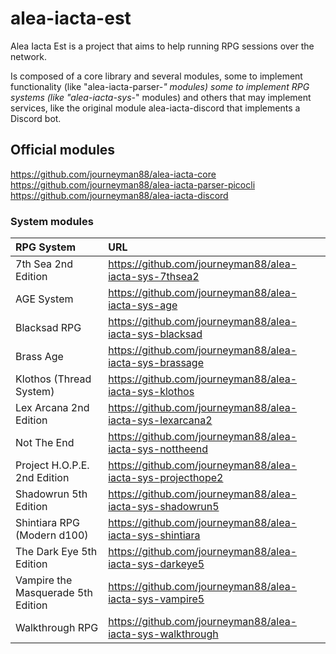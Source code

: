 # alea-iacta-est
Alea Iacta Est is a project that aims to help running RPG sessions over the network.

Is composed of a core library and several modules, some to implement functionality (like "alea-iacta-parser-*" modules) some to implement RPG systems (like "alea-iacta-sys-*" modules) and others that may implement services, like the original module alea-iacta-discord that implements a Discord bot.

## Official modules

https://github.com/journeyman88/alea-iacta-core
https://github.com/journeyman88/alea-iacta-parser-picocli
https://github.com/journeyman88/alea-iacta-discord

### System modules

| RPG System  | URL  |
| :------------ | :------------ |
| 7th Sea 2nd Edition  | https://github.com/journeyman88/alea-iacta-sys-7thsea2  |
| AGE System  | https://github.com/journeyman88/alea-iacta-sys-age  |
| Blacksad RPG  | https://github.com/journeyman88/alea-iacta-sys-blacksad  |
| Brass Age  | https://github.com/journeyman88/alea-iacta-sys-brassage  |
| Klothos (Thread System)  | https://github.com/journeyman88/alea-iacta-sys-klothos  |
| Lex Arcana 2nd Edition  | https://github.com/journeyman88/alea-iacta-sys-lexarcana2  |
| Not The End  | https://github.com/journeyman88/alea-iacta-sys-nottheend  |
| Project H.O.P.E. 2nd Edition  | https://github.com/journeyman88/alea-iacta-sys-projecthope2  |
| Shadowrun 5th Edition  | https://github.com/journeyman88/alea-iacta-sys-shadowrun5  |
| Shintiara RPG (Modern d100)  | https://github.com/journeyman88/alea-iacta-sys-shintiara  |
| The Dark Eye 5th Edition  | https://github.com/journeyman88/alea-iacta-sys-darkeye5  |
| Vampire the Masquerade 5th Edition  | https://github.com/journeyman88/alea-iacta-sys-vampire5  |
| Walkthrough RPG  | https://github.com/journeyman88/alea-iacta-sys-walkthrough  |

